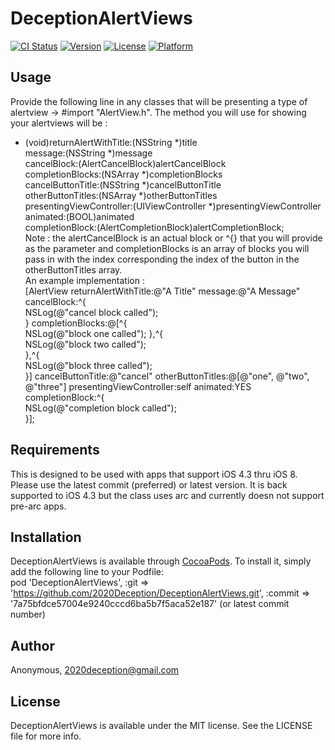 # DeceptionAlertViews

[![CI Status](http://img.shields.io/travis/Anonymous/DeceptionAlertViews.svg?style=flat)](https://travis-ci.org/Anonymous/DeceptionAlertViews)
[![Version](https://img.shields.io/cocoapods/v/DeceptionAlertViews.svg?style=flat)](http://cocoadocs.org/docsets/DeceptionAlertViews)
[![License](https://img.shields.io/cocoapods/l/DeceptionAlertViews.svg?style=flat)](http://cocoadocs.org/docsets/DeceptionAlertViews)
[![Platform](https://img.shields.io/cocoapods/p/DeceptionAlertViews.svg?style=flat)](http://cocoadocs.org/docsets/DeceptionAlertViews)

## Usage

Provide the following line in any classes that will be presenting a type of alertview -> #import "AlertView.h".
The method you will use for showing your alertviews will be :
+ (void)returnAlertWithTitle:(NSString *)title  
                message:(NSString *)message  
             cancelBlock:(AlertCancelBlock)alertCancelBlock  
         completionBlocks:(NSArray *)completionBlocks  
         cancelButtonTitle:(NSString *)cancelButtonTitle  
         otherButtonTitles:(NSArray *)otherButtonTitles  
   presentingViewController:(UIViewController *)presentingViewController  
               animated:(BOOL)animated  
          completionBlock:(AlertCompletionBlock)alertCompletionBlock;  
Note : the alertCancelBlock is an actual block or ^{} that you will provide as the parameter and completionBlocks is an array of blocks you will pass in with the index corresponding the index of the button in the otherButtonTitles array.  
An example implementation :  
    [AlertView returnAlertWithTitle:@"A Title" message:@"A Message" cancelBlock:^{  
        NSLog(@"cancel block called");  
    } completionBlocks:@[^{  
        NSLog(@"block one called"); 
    },^{  
        NSLog(@"block two called");  
    },^{  
        NSLog(@"block three called");  
    }] cancelButtonTitle:@"cancel" otherButtonTitles:@[@"one", @"two", @"three"] presentingViewController:self animated:YES completionBlock:^{  
        NSLog(@"completion block called");  
    }];  

## Requirements

This is designed to be used with apps that support iOS 4.3 thru iOS 8. Please use the latest commit (preferred) or latest version. It is back supported to iOS 4.3 but the class uses arc and currently doesn not support pre-arc apps.

## Installation

DeceptionAlertViews is available through [CocoaPods](http://cocoapods.org). To install it, simply add the following line to your Podfile:  
    pod 'DeceptionAlertViews', :git => 'https://github.com/2020Deception/DeceptionAlertViews.git', :commit => '7a75bfdce57004e9240cccd6ba5b7f5aca52e187' (or latest commit number)

## Author

Anonymous, 2020deception@gmail.com

## License

DeceptionAlertViews is available under the MIT license. See the LICENSE file for more info.

